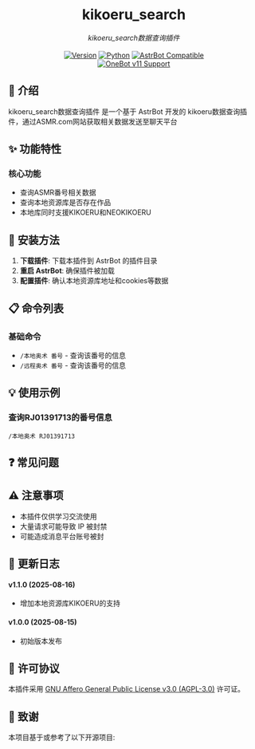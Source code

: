 # <div align="center">kikoeru_search</div>

<div align="center"><em>kikoeru_search数据查询插件</em></div>

<br>
<div align="center">
  <a href="#-更新日志"><img src="https://img.shields.io/badge/VERSION-v1.1.0-E91E63?style=for-the-badge" alt="Version"></a>
  <a href="https://www.python.org/"><img src="https://img.shields.io/badge/PYTHON-3.10+-3776AB?style=for-the-badge&logo=python&logoColor=white" alt="Python"></a>
  <a href="https://github.com/AstrBotDevs/AstrBot"><img src="https://img.shields.io/badge/AstrBot-Compatible-00BFA5?style=for-the-badge&logo=robot&logoColor=white" alt="AstrBot Compatible"></a>
</div>

<div align="center">
  <a href="https://github.com/botuniverse/onebot-11"><img src="https://img.shields.io/badge/OneBotv11-AIOCQHTTP-FF5722?style=for-the-badge&logo=qq&logoColor=white" alt="OneBot v11 Support"></a>
</div>

## 📝 介绍

kikoeru_search数据查询插件 是一个基于 AstrBot 开发的 kikoeru数据查询插件，通过ASMR.com网站获取相关数据发送至聊天平台

## ✨ 功能特性

### 核心功能

- 查询ASMR番号相关数据
- 查询本地资源库是否存在作品
- 本地库同时支援KIKOERU和NEOKIKOERU

## 🚀 安装方法

1. **下载插件**: 下载本插件到 AstrBot 的插件目录
2. **重启 AstrBot**: 确保插件被加载
3. **配置插件**: 确认本地资源库地址和cookies等数据

## 📋 命令列表

### 基础命令

- `/本地奥术 番号` - 查询该番号的信息
- `/远程奥术 番号` - 查询该番号的信息

## 💡 使用示例

### 查询RJ01391713的番号信息

```
/本地奥术 RJ01391713
```

## ❓ 常见问题




## ⚠️ 注意事项

- 本插件仅供学习交流使用
- 大量请求可能导致 IP 被封禁
- 可能造成消息平台账号被封


## 📝 更新日志
#### **v1.1.0** (2025-08-16)

- 增加本地资源库KIKOERU的支持

#### **v1.0.0** (2025-08-15)

- 初始版本发布

## 📜 许可协议

本插件采用 [GNU Affero General Public License v3.0 (AGPL-3.0)](https://www.gnu.org/licenses/agpl-3.0.html) 许可证。

## 🙏 致谢

本项目基于或参考了以下开源项目:



